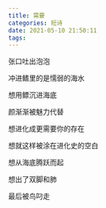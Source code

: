 ```yaml
---
title: 需要
categories: 短诗
date: 2021-05-10 21:50:11
tags:
---
```


<!--more-->

张口吐出泡泡

冲进鳍里的是懦弱的海水

想用鳔沉进海底

颜渐渐被魅力代替

想进化成更需要你的存在

想就这样被涂在进化史的空白

想从海底腾跃而起

想出了双脚和肺

最后被鸟叼走

